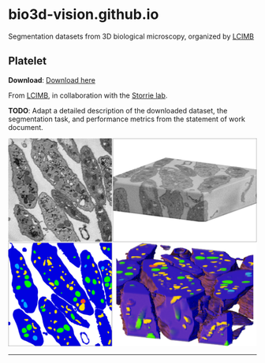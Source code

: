 # bio3d-vision.github.io
Segmentation datasets from 3D biological microscopy, organized by [LCIMB](about-lcimb/)

## Platelet

**Download**: [Download here](https://www.dropbox.com/s/ezdz9bfuo4qdle2/lcimb-platelet.zip?dl=0)

From [LCIMB](about-lcimb/), in collaboration with the [Storrie lab](https://physiology.uams.edu/faculty/brian-storrie/).

**TODO**: Adapt a detailed description of the downloaded dataset, the segmentation task, and performance metrics from the statement of work document.

![An example of an SBF-SEM platelet dataset and its semantic segmentation](media/figure1_tall_noborder.png)

---